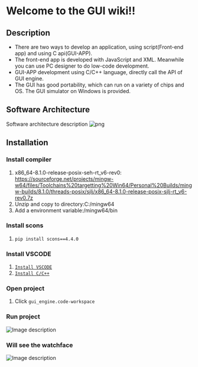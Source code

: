 # **Welcome to the GUI wiki!!** 
## Description

- There are two ways to develop an application, using script(Front-end app) and using C api(GUI-APP).
- The front-end app is developed with JavaScript and XML. Meanwhile you can use PC designer to do low-code development.
- GUI-APP development using C/C++ language, directly call the API of GUI engine.
- The GUI has good portability, which can run on a variety of chips and OS. The GUI simulator on Windows is provided.
## Software Architecture
Software architecture description
![png](https://foruda.gitee.com/images/1669961585859428914/84bdc0a9_10088396.png "111111.PNG")

## Installation

### Install compiler
1.  x86_64-8.1.0-release-posix-seh-rt_v6-rev0: https://sourceforge.net/projects/mingw-w64/files/Toolchains%20targetting%20Win64/Personal%20Builds/mingw-builds/8.1.0/threads-posix/sjlj/x86_64-8.1.0-release-posix-sjlj-rt_v6-rev0.7z
2.  Unzip and copy to directory:C:/mingw64
3.  Add a environment variable:/mingw64/bin
### Install scons
1.  ```pip install scons==4.4.0```
### Install VSCODE
1.  [```Install VSCODE```](https://code.visualstudio.com/)
2.  [```Install C/C++```](https://marketplace.visualstudio.com/items?itemName=ms-vscode.cpptools)
### Open project
1.  Click ```gui_engine.code-workspace``` 
### Run project
   ![Image description](https://foruda.gitee.com/images/1673343789273016802/9126e625_10088396.png "png")
### Will see the watchface
  ![Image description](https://foruda.gitee.com/images/1673343970935395629/3c017ee5_10088396.png "watchface.PNG")

